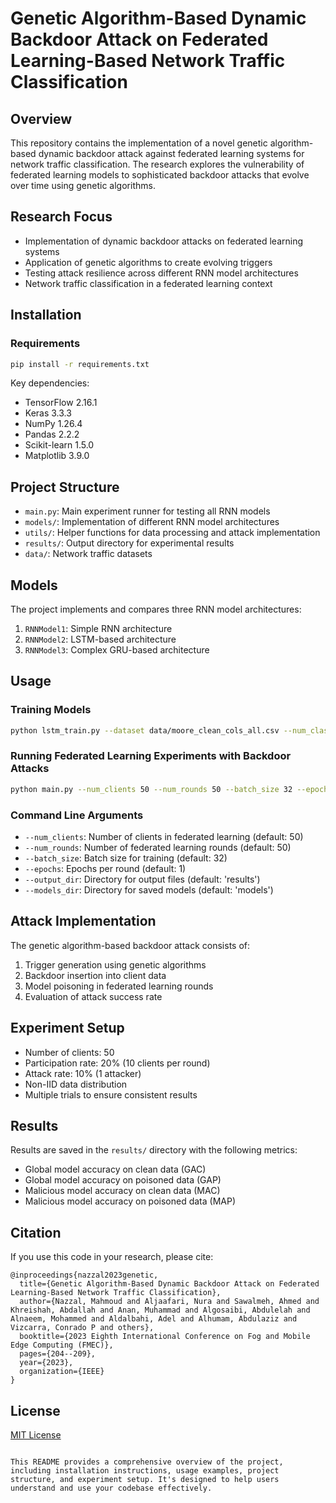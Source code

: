 # Genetic Algorithm-Based Dynamic Backdoor Attack on Federated Learning-Based Network Traffic Classification

## Overview

This repository contains the implementation of a novel genetic algorithm-based dynamic backdoor attack against federated learning systems for network traffic classification. The research explores the vulnerability of federated learning models to sophisticated backdoor attacks that evolve over time using genetic algorithms.

## Research Focus

- Implementation of dynamic backdoor attacks on federated learning systems
- Application of genetic algorithms to create evolving triggers
- Testing attack resilience across different RNN model architectures
- Network traffic classification in a federated learning context

## Installation

### Requirements

```bash
pip install -r requirements.txt
```

Key dependencies:
- TensorFlow 2.16.1
- Keras 3.3.3
- NumPy 1.26.4
- Pandas 2.2.2
- Scikit-learn 1.5.0
- Matplotlib 3.9.0

## Project Structure

- `main.py`: Main experiment runner for testing all RNN models
- `models/`: Implementation of different RNN model architectures
- `utils/`: Helper functions for data processing and attack implementation
- `results/`: Output directory for experimental results
- `data/`: Network traffic datasets

## Models

The project implements and compares three RNN model architectures:
1. `RNNModel1`: Simple RNN architecture
2. `RNNModel2`: LSTM-based architecture
3. `RNNModel3`: Complex GRU-based architecture

## Usage

### Training Models

```bash
python lstm_train.py --dataset data/moore_clean_cols_all.csv --num_classes 6 --epochs 10 --batch_size 100
```

### Running Federated Learning Experiments with Backdoor Attacks

```bash
python main.py --num_clients 50 --num_rounds 50 --batch_size 32 --epochs 1
```

### Command Line Arguments

- `--num_clients`: Number of clients in federated learning (default: 50)
- `--num_rounds`: Number of federated learning rounds (default: 50)
- `--batch_size`: Batch size for training (default: 32)
- `--epochs`: Epochs per round (default: 1)
- `--output_dir`: Directory for output files (default: 'results')
- `--models_dir`: Directory for saved models (default: 'models')

## Attack Implementation

The genetic algorithm-based backdoor attack consists of:

1. Trigger generation using genetic algorithms
2. Backdoor insertion into client data
3. Model poisoning in federated learning rounds
4. Evaluation of attack success rate

## Experiment Setup

- Number of clients: 50
- Participation rate: 20% (10 clients per round)
- Attack rate: 10% (1 attacker)
- Non-IID data distribution
- Multiple trials to ensure consistent results

## Results

Results are saved in the `results/` directory with the following metrics:
- Global model accuracy on clean data (GAC)
- Global model accuracy on poisoned data (GAP)
- Malicious model accuracy on clean data (MAC)
- Malicious model accuracy on poisoned data (MAP)

## Citation

If you use this code in your research, please cite:

```
@inproceedings{nazzal2023genetic,
  title={Genetic Algorithm-Based Dynamic Backdoor Attack on Federated Learning-Based Network Traffic Classification},
  author={Nazzal, Mahmoud and Aljaafari, Nura and Sawalmeh, Ahmed and Khreishah, Abdallah and Anan, Muhammad and Algosaibi, Abdulelah and Alnaeem, Mohammed and Aldalbahi, Adel and Alhumam, Abdulaziz and Vizcarra, Conrado P and others},
  booktitle={2023 Eighth International Conference on Fog and Mobile Edge Computing (FMEC)},
  pages={204--209},
  year={2023},
  organization={IEEE}
}
```

## License

[MIT License](LICENSE)
```

This README provides a comprehensive overview of the project, including installation instructions, usage examples, project structure, and experiment setup. It's designed to help users understand and use your codebase effectively.
